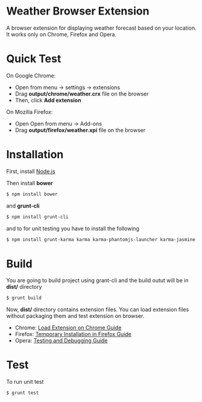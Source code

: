 # Weather Browser Extension
A browser extension for displaying weather forecast based on your location. It works only on Chrome, Firefox and Opera.

# Quick Test
On Google Chrome:
- Open from menu -> settings -> extensions
- Drag **output/chrome/weather.crx** file on the browser
- Then, click **Add extension**

On Mozilla Firefox:
- Open Open from menu -> Add-ons
- Drag **output/firefox/weather.xpi** file on the browser

# Installation
First, install [Node.js](https://nodejs.org/)

Then install **bower**
```sh
$ npm install bower
```
and **grunt-cli**
```sh
$ npm install grunt-cli
```
and to for unit testing you have to install the following
```sh
$ npm install grunt-karma karma karma-phantomjs-launcher karma-jasmine jasmine-core phantomjs-prebuilt karma-chrome-launcher --save-dev
```

# Build
You are going to build project using grant-cli and the build outut will be
in **dist/** directory
```sh
$ grunt build
```
Now, **dist/** directory contains extension files. You can load extension files without packaging them and test extension on browser.
- Chrome: [Load Extension on Chrome Guide](https://developer.chrome.com/extensions/getstarted#unpacked)
- Firefox: [Temporary Installation in Firefox Guide](https://developer.mozilla.org/en-US/Add-ons/WebExtensions/Temporary_Installation_in_Firefox)
- Opera: [Testing and Debugging Guide](https://dev.opera.com/extensions/testing/)

# Test
To run unit test
```sh
$ grunt test
```
